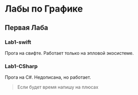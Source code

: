 # Лабы по Графике
## Первая Лаба  
    
### Lab1-swift  
Прога на свифте. Работает только на эпловой экосистеме.     
### Lab1-CSharp
Прога на C#. Недописана, но работает.
> Если будет время напишу на плюсах
